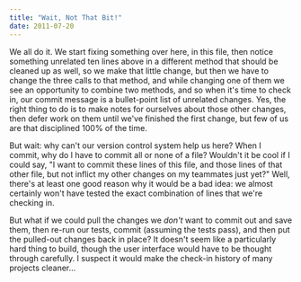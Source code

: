 ```yaml
---
title: "Wait, Not That Bit!"
date: 2011-07-20
---
```

We all do it.  We start fixing something over here, in this file, then notice something unrelated ten lines above in a different method that should be cleaned up as well, so we make that little change, but then we have to change the three calls to that method, and while changing one of them we see an opportunity to combine two methods, and so when it's time to check in, our commit message is a bullet-point list of unrelated changes.  Yes, the right thing to do is to make notes for ourselves about those other changes, then defer work on them until we've finished the first change, but few of us are that disciplined 100% of the time.

But wait: why can't our version control system help us here?  When I commit, why do I have to commit all or none of a file?  Wouldn't it be cool if I could say, "I want to commit these lines of this file, and those lines of that other file, but not inflict my other changes on my teammates just yet?"  Well, there's at least one good reason why it would be a bad idea: we almost certainly won't have tested the exact combination of lines that we're checking in.

But what if we could pull the changes we <em>don't</em> want to commit out and save them, then re-run our tests, commit (assuming the tests pass), and then put the pulled-out changes back in place?  It doesn't seem like a particularly hard thing to build, though the user interface would have to be thought through carefully.  I suspect it would make the check-in history of many projects cleaner…
